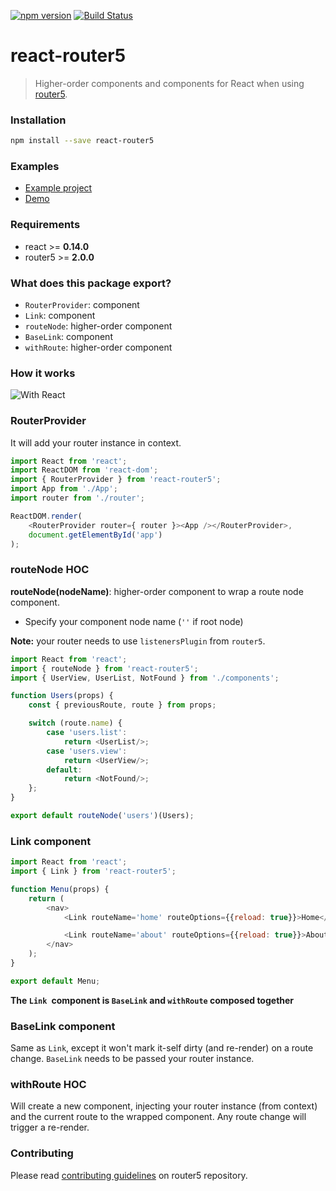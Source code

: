 [![npm version](https://badge.fury.io/js/react-router5.svg)](https://badge.fury.io/js/react-router5)
[![Build Status](https://travis-ci.org/router5/react-router5.svg?branch=master)](https://travis-ci.org/router5/react-router5)

# react-router5

> Higher-order components and components for React when using [router5](https://github.com/router5/router5).


### Installation

```sh
npm install --save react-router5
```

### Examples

* [Example project](https://github.com/router5/examples/tree/master/apps/react)
* [Demo](https://router5.github.io/docs/with-react.html#/inbox)

### Requirements

- react >= __0.14.0__
- router5 >= __2.0.0__

### What does this package export?

- `RouterProvider`: component
- `Link`: component
- `routeNode`: higher-order component
- `BaseLink`: component
- `withRoute`: higher-order component


### How it works

![With React](https://cdn.rawgit.com/router5/router5.github.io/master/img/router-view.png)


### RouterProvider

It will add your router instance in context.

```javascript
import React from 'react';
import ReactDOM from 'react-dom';
import { RouterProvider } from 'react-router5';
import App from './App';
import router from './router';

ReactDOM.render(
    <RouterProvider router={ router }><App /></RouterProvider>,
    document.getElementById('app')
);
```

### routeNode HOC

__routeNode(nodeName)__: higher-order component to wrap a route node component.

- Specify your component node name (`''` if root node)

__Note:__ your router needs to use `listenersPlugin` from `router5`.

```javascript
import React from 'react';
import { routeNode } from 'react-router5';
import { UserView, UserList, NotFound } from './components';

function Users(props) {
    const { previousRoute, route } from props;

    switch (route.name) {
        case 'users.list':
            return <UserList/>;
        case 'users.view':
            return <UserView/>;
        default:
            return <NotFound/>;
    };
}

export default routeNode('users')(Users);

```

### Link component

```javascript
import React from 'react';
import { Link } from 'react-router5';

function Menu(props) {
    return (
        <nav>
            <Link routeName='home' routeOptions={{reload: true}}>Home</Link>

            <Link routeName='about' routeOptions={{reload: true}}>About</Link>
        </nav>
    );
}

export default Menu;
```

__The `Link `component is `BaseLink` and `withRoute` composed together__

### BaseLink component

Same as `Link`, except it won't mark it-self dirty (and re-render) on a route change. `BaseLink` needs to be passed your router instance.

### withRoute HOC

Will create a new component, injecting your router instance (from context) and the current route to the wrapped component. Any route change will trigger a re-render.

### Contributing

Please read [contributing guidelines](https://github.com/router5/router5/blob/master/CONTRIBUTING.md) on router5 repository.

